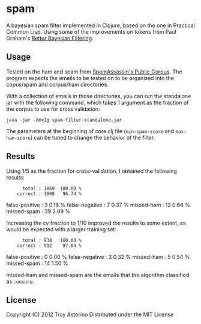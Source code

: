 # spam

A bayesian spam filter implemented in Clojure, based on the one in
Practical Common Lisp.  Using some of the improvements on tokens from
Paul Graham's [Better Bayesian Filtering][better-bayes].

## Usage

Tested on the ham and spam from [SpamAssassin's Public Corpus][corpus].
The program expects the emails to be tested on to be organized into
the copus/spam and corpus/ham directories.

With a collection of emails in those directories, you can run the
standalone jar with the following command, which takes 1 argument as the
fraction of the corpus to use for cross validation:

    java -jar -Xmx1g spam-filter-standalone.jar

The parameters at the beginning of core.clj file (`min-spam-score` and
`max-ham-score`) can be tuned to change the behavior of the filter.

## Results
Using 1/5 as the fraction for cross-validation, I obtained the
following results:

          total : 1869  100.00 %
        correct : 1808   96.74 %
 false-positive : 3       0.16 %
 false-negative : 7       0.37 %
     missed-ham : 12      0.64 %
    missed-spam : 39      2.09 %

Increasing the cv fraction to 1/10 improved the results to some extent,
as would be expected with a larger training set:

          total : 934   100.00 %
        correct : 912    97.64 %
 false-positive : 0       0.00 %
 false-negative : 3       0.32 %
     missed-ham : 5       0.54 %
    missed-spam : 14      1.50 %

missed-ham and missed-spam are the emails that the algorithm
classified as `:unsure`.

## License

Copyright (C) 2012 Troy Astorino
Distributed under the MIT License

[better-bayes]: http://www.paulgraham.com/better.html
[corpus]: http://spamassassin.apache.org/publiccorpus/